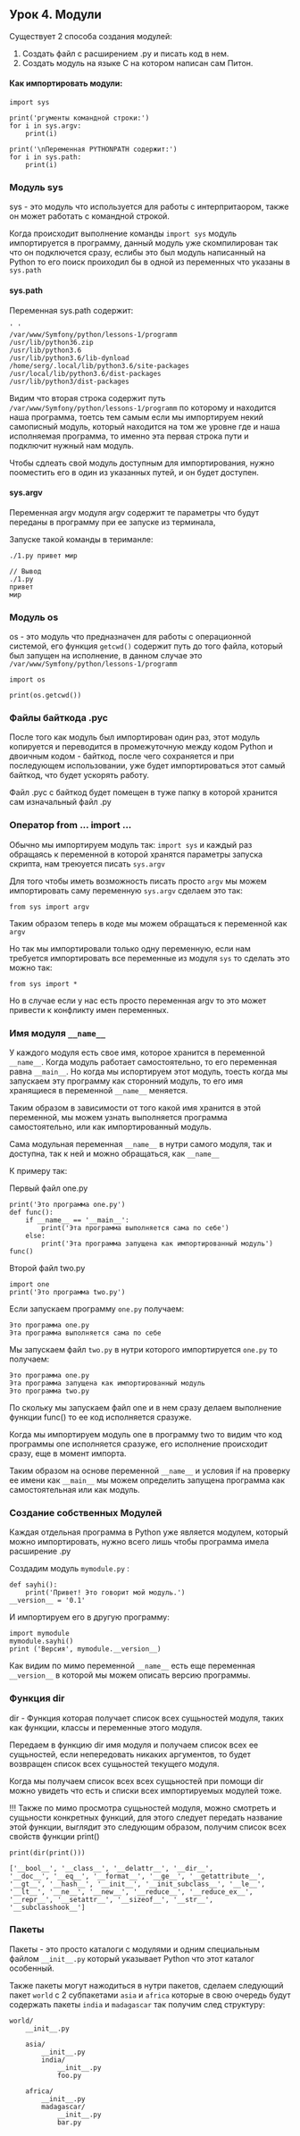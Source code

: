 ## Урок 4. Модули
Существует 2 способа создания модулей:

1. Создать файл с расширением .py и писать код в нем.
2. Создать модуль на языке C на котором написан сам Питон.

#### Как импортировать модули:

    import sys

    print('ргументы командной строки:')
    for i in sys.argv:
        print(i)

    print('\nПеременная PYTHONPATH содержит:')
    for i in sys.path:
        print(i)

### Модуль sys
sys - это модуль что используется для работы с интерпритаором, 
также он может работать с командной строкой.

Когда происходит выполнение команды `import sys` модуль импортируется
в программу, данный модуль уже скомпилирован так что он подключется сразу,
еслибы это был модуль написанный на Python то его поиск проиходил бы в 
одной из переменных что указаны в `sys.path`

#### sys.path

Переменная sys.path содержит:
    
    ' '
    /var/www/Symfony/python/lessons-1/programm
    /usr/lib/python36.zip
    /usr/lib/python3.6
    /usr/lib/python3.6/lib-dynload
    /home/serg/.local/lib/python3.6/site-packages
    /usr/local/lib/python3.6/dist-packages
    /usr/lib/python3/dist-packages

Видим что вторая строка содержит путь `/var/www/Symfony/python/lessons-1/programm`
по которому и находится наша программа, тоетсь тем самым если мы импортируем
некий самописный модуль, который находится на том же уровне где и наша 
исполняемая программа, то именно эта первая строка пути и подключит нужный 
нам модуль.

Чтобы сдлеать свой модуль доступным для импортирования, нужно пооместить его в 
один из указанных путей, и он будет доступен.

#### sys.argv
Переменная argv модуля argv содержит те параметры что будут переданы в
программу при ее запуске из терминала, 

Запуске такой команды в териманле:
    
    ./1.py привет мир
        
    // Вывод
    ./1.py
    привет
    мир

### Модуль os
os - это модуль что предназначен для работы с операционной системой,
его функция `getcwd()` содержит путь до того файла, который был запущен 
на исполнение, в данном случае это 
`/var/www/Symfony/python/lessons-1/programm`

    import os

    print(os.getcwd())

### Файлы байткода .pyc
После того как модуль был импортирован один раз, этот модуль копируется
и переводится в промежуточную между кодом Python и двоичным кодом -
байткод, после чего сохраняется и при последующем использовании,
уже будет импортироваться этот самый байткод, что будет ускорять работу.

Файл .pyc с байткод будет помещен в туже папку в которой хранится сам 
изначальный файл .py

### Оператор from ... import ...
Обычно мы импортируем модуль так: `import sys` и каждый раз обращаясь к 
переменной в которой хранятся параметры запуска скрипта, нам треюуется 
писать `sys.argv`

Для того чтобы иметь возможность писать просто `argv` мы можем 
импортировать саму переменную `sys.argv` cделаем это так:

    from sys import argv

Таким образом теперь в коде мы можем обращаться к переменной как `argv`

Но так мы импортировали только одну переменную, если нам требуется 
импортировать все переменные из модуля `sys` то сделать это можно так:

    from sys import *

Но в случае если у нас есть просто переменная argv то это может привести
к конфликту имен переменных.

### Имя модуля `__name__`
У каждого модуля есть свое имя, которое хранится в переменной `__name__`.
Когда модуль работает самостоятельно, то его переменная равна `__main__`.
Но когда мы испортируем этот модуль, тоесть когда мы запускаем эту программу
как сторонний модуль, то его имя хранящиеся в переменной `__name__` меняется.

Таким образом в зависимости от того какой имя хранится в этой переменной, мы
можем узнать выполняется программа самостоятельно, или как импортированный 
модуль.

Сама модульная переменная `__name__` в нутри самого модуля, так и доступна,
так к ней и можно обращаться, как `__name__`

К примеру так:

Первый файл one.py

    print('Это программа one.py')
    def func():
        if __name__ == '__main__':
            print('Эта программа выполняется сама по себе')
        else:
            print('Эта программа запущена как импортированный модуль')
    func()

Второй файл two.py

    import one
    print('Это программа two.py')

Если запускаем программу `one.py` получаем:

    Это программа one.py
    Эта программа выполняется сама по себе

Мы запускаем файл `two.py` в нутри которого импортируется `one.py` 
то получаем:

    Это программа one.py
    Эта программа запущена как импортированный модуль
    Это программа two.py

По скольку мы запускаем файл one и в нем сразу делаем выполнение функции 
func() то ее код исполняется сразуже.

Когда мы импортируем модуль one в программу two то видим что код программы
one исполняется сразуже, его исполнение происходит сразу, еще в момент импорта.

Таким образом на основе переменной `__name__`  и условия if на проверку ее имени
как `__main__` мы можем определить запущена программа как самостоятельная или 
как модуль.

### Создание собственных Модулей
Каждая отдельная программа в Python уже является модулем, который можно 
импортировать, нужно всего лишь чтобы программа имела расширение .py 

Создадим модуль `mymodule.py` :

    def sayhi():
        print('Привет! Это говорит мой модуль.')
    __version__ = '0.1'

И импортируем его в другую программу:

    import mymodule
    mymodule.sayhi()
    print ('Версия', mymodule.__version__)

Как видим по мимо переменной `__name__` есть еще переменная `__version__`
в которой мы можем описать версию программы.

### Функция dir 
dir - Функция которая получает список всех сущьностей модуля,
таких как функции, классы и переменные этого модуля.

Передаем в функцию dir имя модуля и получаем список всех ее сущьностей, 
если непередовать никаких аргументов, то будет возвращен список всех 
сущьностей текущего модуля.

Когда мы получаем список всех всех сущьностей при помощи dir можно 
увидеть что есть и списки всех импортируемых модулей тоже.

!!! Также по мимо просмотра сущьностей модуля, можно смотреть и сущьности 
конкретных функций, для этого следует передать название этой функции, 
выглядит это следующим образом, получим список всех свойств функции print()

    print(dir(print()))

    ['__bool__', '__class__', '__delattr__', '__dir__', 
    '__doc__', '__eq__', '__format__', '__ge__', '__getattribute__', 
    '__gt__', '__hash__', '__init__', '__init_subclass__', '__le__', 
    '__lt__', '__ne__', '__new__', '__reduce__', '__reduce_ex__', 
    '__repr__', '__setattr__', '__sizeof__', '__str__', '__subclasshook__']

### Пакеты
Пакеты - это просто каталоги с модулями и одним специальным файлом 
`__init__.py` который указывает Python что этот каталог особенный.

Также пакеты могут нажодиться в нутри пакетов, сделаем следующий пакет
`world` с 2 субпакетами `asia` и `africa` которые в свою очередь будут 
содержать пакеты `india` и `madagascar` так получим след структуру:


    world/
        __init__.py

        asia/
            __init__.py
            india/
                __init__.py
                foo.py
    
        africa/
            __init__.py
            madagascar/
                __init__.py
                bar.py

























